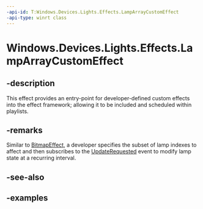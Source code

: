 ```yaml
---
-api-id: T:Windows.Devices.Lights.Effects.LampArrayCustomEffect
-api-type: winrt class
---
```


<!-- Class syntax.
public class LampArrayCustomEffect : ILampArrayEffect
-->

# Windows.Devices.Lights.Effects.LampArrayCustomEffect

## -description
This effect provides an entry-point for developer-defined custom effects into the effect framework; allowing it to be included and scheduled within playlists.

## -remarks
Similar to [BitmapEffect](lamparraybitmapeffect.md), a developer specifies the subset of lamp indexes to affect and then subscribes to the [UpdateRequested](lamparraycustomeffect_updaterequested.md) event to modify lamp state at a recurring interval.

## -see-also

## -examples

